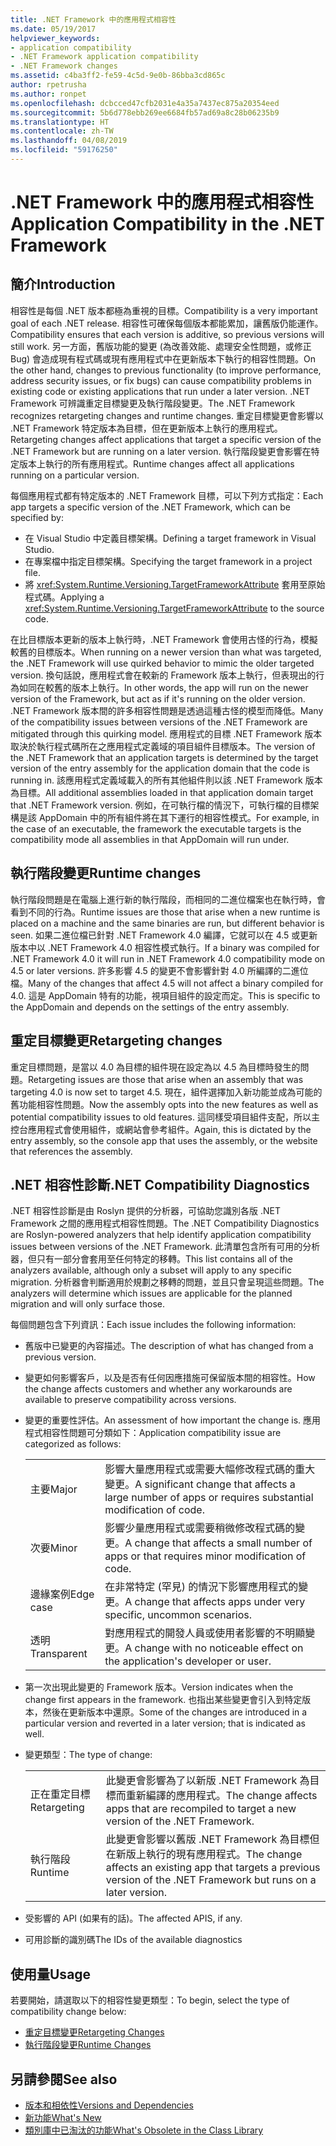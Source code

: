 ```yaml
---
title: .NET Framework 中的應用程式相容性
ms.date: 05/19/2017
helpviewer_keywords:
- application compatibility
- .NET Framework application compatibility
- .NET Framework changes
ms.assetid: c4ba3ff2-fe59-4c5d-9e0b-86bba3cd865c
author: rpetrusha
ms.author: ronpet
ms.openlocfilehash: dcbcced47cfb2031e4a35a7437ec875a20354eed
ms.sourcegitcommit: 5b6d778ebb269ee6684fb57ad69a8c28b06235b9
ms.translationtype: HT
ms.contentlocale: zh-TW
ms.lasthandoff: 04/08/2019
ms.locfileid: "59176250"
---
```

# <a name="application-compatibility-in-the-net-framework"></a><span data-ttu-id="ef61f-102">.NET Framework 中的應用程式相容性</span><span class="sxs-lookup"><span data-stu-id="ef61f-102">Application Compatibility in the .NET Framework</span></span>

## <a name="introduction"></a><span data-ttu-id="ef61f-103">簡介</span><span class="sxs-lookup"><span data-stu-id="ef61f-103">Introduction</span></span>
<span data-ttu-id="ef61f-104">相容性是每個 .NET 版本都極為重視的目標。</span><span class="sxs-lookup"><span data-stu-id="ef61f-104">Compatibility is a very important goal of each .NET release.</span></span> <span data-ttu-id="ef61f-105">相容性可確保每個版本都能累加，讓舊版仍能運作。</span><span class="sxs-lookup"><span data-stu-id="ef61f-105">Compatibility ensures that each version is additive, so previous versions will still work.</span></span> <span data-ttu-id="ef61f-106">另一方面，舊版功能的變更 (為改善效能、處理安全性問題，或修正 Bug) 會造成現有程式碼或現有應用程式中在更新版本下執行的相容性問題。</span><span class="sxs-lookup"><span data-stu-id="ef61f-106">On the other hand, changes to previous functionality (to improve performance, address security issues, or fix bugs) can cause compatibility problems in existing code or existing applications that run under a later version.</span></span> <span data-ttu-id="ef61f-107">.NET Framework 可辨識重定目標變更及執行階段變更。</span><span class="sxs-lookup"><span data-stu-id="ef61f-107">The .NET Framework recognizes retargeting changes and runtime changes.</span></span> <span data-ttu-id="ef61f-108">重定目標變更會影響以 .NET Framework 特定版本為目標，但在更新版本上執行的應用程式。</span><span class="sxs-lookup"><span data-stu-id="ef61f-108">Retargeting changes affect applications that target a specific version of the .NET Framework but are running on a later version.</span></span> <span data-ttu-id="ef61f-109">執行階段變更會影響在特定版本上執行的所有應用程式。</span><span class="sxs-lookup"><span data-stu-id="ef61f-109">Runtime changes affect all applications running on a particular version.</span></span>

<span data-ttu-id="ef61f-110">每個應用程式都有特定版本的 .NET Framework 目標，可以下列方式指定：</span><span class="sxs-lookup"><span data-stu-id="ef61f-110">Each app targets a specific version of the .NET Framework, which can be specified by:</span></span>

* <span data-ttu-id="ef61f-111">在 Visual Studio 中定義目標架構。</span><span class="sxs-lookup"><span data-stu-id="ef61f-111">Defining a target framework in Visual Studio.</span></span>
* <span data-ttu-id="ef61f-112">在專案檔中指定目標架構。</span><span class="sxs-lookup"><span data-stu-id="ef61f-112">Specifying the target framework in a project file.</span></span>
* <span data-ttu-id="ef61f-113">將 <xref:System.Runtime.Versioning.TargetFrameworkAttribute> 套用至原始程式碼。</span><span class="sxs-lookup"><span data-stu-id="ef61f-113">Applying a <xref:System.Runtime.Versioning.TargetFrameworkAttribute> to the source code.</span></span>

<span data-ttu-id="ef61f-114">在比目標版本更新的版本上執行時，.NET Framework 會使用古怪的行為，模擬較舊的目標版本。</span><span class="sxs-lookup"><span data-stu-id="ef61f-114">When running on a newer version than what was targeted, the .NET Framework will use quirked behavior to mimic the older targeted version.</span></span> <span data-ttu-id="ef61f-115">換句話說，應用程式會在較新的 Framework 版本上執行，但表現出的行為如同在較舊的版本上執行。</span><span class="sxs-lookup"><span data-stu-id="ef61f-115">In other words, the app will run on the newer version of the Framework, but act as if it's running on the older version.</span></span> <span data-ttu-id="ef61f-116">.NET Framework 版本間的許多相容性問題是透過這種古怪的模型而降低。</span><span class="sxs-lookup"><span data-stu-id="ef61f-116">Many of the compatibility issues between versions of the .NET Framework are mitigated through this quirking model.</span></span> <span data-ttu-id="ef61f-117">應用程式的目標 .NET Framework 版本取決於執行程式碼所在之應用程式定義域的項目組件目標版本。</span><span class="sxs-lookup"><span data-stu-id="ef61f-117">The version of the .NET Framework that an application targets is determined by the target version of the entry assembly for the application domain that the code is running in.</span></span> <span data-ttu-id="ef61f-118">該應用程式定義域載入的所有其他組件則以該 .NET Framework 版本為目標。</span><span class="sxs-lookup"><span data-stu-id="ef61f-118">All additional assemblies loaded in that application domain target that .NET Framework version.</span></span> <span data-ttu-id="ef61f-119">例如，在可執行檔的情況下，可執行檔的目標架構是該 AppDomain 中的所有組件將在其下運行的相容性模式。</span><span class="sxs-lookup"><span data-stu-id="ef61f-119">For example, in the case of an executable, the framework the executable targets is the compatibility mode all assemblies in that AppDomain will run under.</span></span>

## <a name="runtime-changes"></a><span data-ttu-id="ef61f-120">執行階段變更</span><span class="sxs-lookup"><span data-stu-id="ef61f-120">Runtime changes</span></span>

<span data-ttu-id="ef61f-121">執行階段問題是在電腦上進行新的執行階段，而相同的二進位檔案也在執行時，會看到不同的行為。</span><span class="sxs-lookup"><span data-stu-id="ef61f-121">Runtime issues are those that arise when a new runtime is placed on a machine and the same binaries are run, but different behavior is seen.</span></span> <span data-ttu-id="ef61f-122">如果二進位檔已針對 .NET Framework 4.0 編譯，它就可以在 4.5 或更新版本中以 .NET Framework 4.0 相容性模式執行。</span><span class="sxs-lookup"><span data-stu-id="ef61f-122">If a binary was compiled for .NET Framework 4.0 it will run in .NET Framework 4.0 compatibility mode on 4.5 or later versions.</span></span> <span data-ttu-id="ef61f-123">許多影響 4.5 的變更不會影響針對 4.0 所編譯的二進位檔。</span><span class="sxs-lookup"><span data-stu-id="ef61f-123">Many of the changes that affect 4.5 will not affect a binary compiled for 4.0.</span></span> <span data-ttu-id="ef61f-124">這是 AppDomain 特有的功能，視項目組件的設定而定。</span><span class="sxs-lookup"><span data-stu-id="ef61f-124">This is specific to the AppDomain and depends on the settings of the entry assembly.</span></span>

## <a name="retargeting-changes"></a><span data-ttu-id="ef61f-125">重定目標變更</span><span class="sxs-lookup"><span data-stu-id="ef61f-125">Retargeting changes</span></span>

<span data-ttu-id="ef61f-126">重定目標問題，是當以 4.0 為目標的組件現在設定為以 4.5 為目標時發生的問題。</span><span class="sxs-lookup"><span data-stu-id="ef61f-126">Retargeting issues are those that arise when an assembly that was targeting 4.0 is now set to target 4.5.</span></span> <span data-ttu-id="ef61f-127">現在，組件選擇加入新功能並成為可能的舊功能相容性問題。</span><span class="sxs-lookup"><span data-stu-id="ef61f-127">Now the assembly opts into the new features as well as potential compatibility issues to old features.</span></span> <span data-ttu-id="ef61f-128">這同樣受項目組件支配，所以主控台應用程式會使用組件，或網站會參考組件。</span><span class="sxs-lookup"><span data-stu-id="ef61f-128">Again, this is dictated by the entry assembly, so the console app that uses the assembly, or the website that references the assembly.</span></span>

## <a name="net-compatibility-diagnostics"></a><span data-ttu-id="ef61f-129">.NET 相容性診斷</span><span class="sxs-lookup"><span data-stu-id="ef61f-129">.NET Compatibility Diagnostics</span></span>

<span data-ttu-id="ef61f-130">.NET 相容性診斷是由 Roslyn 提供的分析器，可協助您識別各版 .NET Framework 之間的應用程式相容性問題。</span><span class="sxs-lookup"><span data-stu-id="ef61f-130">The .NET Compatibility Diagnostics are Roslyn-powered analyzers that help identify application compatibility issues between versions of the .NET Framework.</span></span> <span data-ttu-id="ef61f-131">此清單包含所有可用的分析器，但只有一部分會套用至任何特定的移轉。</span><span class="sxs-lookup"><span data-stu-id="ef61f-131">This list contains all of the analyzers available, although only a subset will apply to any specific migration.</span></span> <span data-ttu-id="ef61f-132">分析器會判斷適用於規劃之移轉的問題，並且只會呈現這些問題。</span><span class="sxs-lookup"><span data-stu-id="ef61f-132">The analyzers will determine which issues are applicable for the planned migration and will only surface those.</span></span>

<span data-ttu-id="ef61f-133">每個問題包含下列資訊：</span><span class="sxs-lookup"><span data-stu-id="ef61f-133">Each issue includes the following information:</span></span>

-   <span data-ttu-id="ef61f-134">舊版中已變更的內容描述。</span><span class="sxs-lookup"><span data-stu-id="ef61f-134">The description of what has changed from a previous version.</span></span>

-   <span data-ttu-id="ef61f-135">變更如何影響客戶，以及是否有任何因應措施可保留版本間的相容性。</span><span class="sxs-lookup"><span data-stu-id="ef61f-135">How the change affects customers and whether any workarounds are available to preserve compatibility across versions.</span></span>

-   <span data-ttu-id="ef61f-136">變更的重要性評估。</span><span class="sxs-lookup"><span data-stu-id="ef61f-136">An assessment of how important the change is.</span></span> <span data-ttu-id="ef61f-137">應用程式相容性問題可分類如下：</span><span class="sxs-lookup"><span data-stu-id="ef61f-137">Application compatibility issue are categorized as follows:</span></span>

    |   |   |
    |---|---|
    |<span data-ttu-id="ef61f-138">主要</span><span class="sxs-lookup"><span data-stu-id="ef61f-138">Major</span></span>|<span data-ttu-id="ef61f-139">影響大量應用程式或需要大幅修改程式碼的重大變更。</span><span class="sxs-lookup"><span data-stu-id="ef61f-139">A significant change that affects a large number of apps or requires substantial modification of code.</span></span>|
    |<span data-ttu-id="ef61f-140">次要</span><span class="sxs-lookup"><span data-stu-id="ef61f-140">Minor</span></span>|<span data-ttu-id="ef61f-141">影響少量應用程式或需要稍微修改程式碼的變更。</span><span class="sxs-lookup"><span data-stu-id="ef61f-141">A change that affects a small number of apps or that requires minor modification of code.</span></span>|
    |<span data-ttu-id="ef61f-142">邊緣案例</span><span class="sxs-lookup"><span data-stu-id="ef61f-142">Edge case</span></span>|<span data-ttu-id="ef61f-143">在非常特定 (罕見) 的情況下影響應用程式的變更。</span><span class="sxs-lookup"><span data-stu-id="ef61f-143">A change that affects apps under very specific, uncommon scenarios.</span></span>|
    |<span data-ttu-id="ef61f-144">透明</span><span class="sxs-lookup"><span data-stu-id="ef61f-144">Transparent</span></span>|<span data-ttu-id="ef61f-145">對應用程式的開發人員或使用者影響的不明顯變更。</span><span class="sxs-lookup"><span data-stu-id="ef61f-145">A change with no noticeable effect on the application's developer or user.</span></span>|

-   <span data-ttu-id="ef61f-146">第一次出現此變更的 Framework 版本。</span><span class="sxs-lookup"><span data-stu-id="ef61f-146">Version indicates when the change first appears in the framework.</span></span> <span data-ttu-id="ef61f-147">也指出某些變更會引入到特定版本，然後在更新版本中還原。</span><span class="sxs-lookup"><span data-stu-id="ef61f-147">Some of the changes are introduced in a particular version and reverted in a later version; that is indicated as well.</span></span>

-   <span data-ttu-id="ef61f-148">變更類型：</span><span class="sxs-lookup"><span data-stu-id="ef61f-148">The type of change:</span></span>

    |   |   |
    |---|---|
    |<span data-ttu-id="ef61f-149">正在重定目標</span><span class="sxs-lookup"><span data-stu-id="ef61f-149">Retargeting</span></span>|<span data-ttu-id="ef61f-150">此變更會影響為了以新版 .NET Framework 為目標而重新編譯的應用程式。</span><span class="sxs-lookup"><span data-stu-id="ef61f-150">The change affects apps that are recompiled to target a new version of the .NET Framework.</span></span>|
    |<span data-ttu-id="ef61f-151">執行階段</span><span class="sxs-lookup"><span data-stu-id="ef61f-151">Runtime</span></span>|<span data-ttu-id="ef61f-152">此變更會影響以舊版 .NET Framework 為目標但在新版上執行的現有應用程式。</span><span class="sxs-lookup"><span data-stu-id="ef61f-152">The change affects an existing app that targets a previous version of the .NET Framework but runs on a later version.</span></span>|

-   <span data-ttu-id="ef61f-153">受影響的 API (如果有的話)。</span><span class="sxs-lookup"><span data-stu-id="ef61f-153">The affected APIS, if any.</span></span>

-   <span data-ttu-id="ef61f-154">可用診斷的識別碼</span><span class="sxs-lookup"><span data-stu-id="ef61f-154">The IDs of the available diagnostics</span></span>

## <a name="usage"></a><span data-ttu-id="ef61f-155">使用量</span><span class="sxs-lookup"><span data-stu-id="ef61f-155">Usage</span></span>
<span data-ttu-id="ef61f-156">若要開始，請選取以下的相容性變更類型：</span><span class="sxs-lookup"><span data-stu-id="ef61f-156">To begin, select the type of compatibility change below:</span></span>

* [<span data-ttu-id="ef61f-157">重定目標變更</span><span class="sxs-lookup"><span data-stu-id="ef61f-157">Retargeting Changes</span></span>](./retargeting/index.md)
* [<span data-ttu-id="ef61f-158">執行階段變更</span><span class="sxs-lookup"><span data-stu-id="ef61f-158">Runtime Changes</span></span>](./runtime/index.md)

## <a name="see-also"></a><span data-ttu-id="ef61f-159">另請參閱</span><span class="sxs-lookup"><span data-stu-id="ef61f-159">See also</span></span>

- [<span data-ttu-id="ef61f-160">版本和相依性</span><span class="sxs-lookup"><span data-stu-id="ef61f-160">Versions and Dependencies</span></span>](../../../docs/framework/migration-guide/versions-and-dependencies.md)
- [<span data-ttu-id="ef61f-161">新功能</span><span class="sxs-lookup"><span data-stu-id="ef61f-161">What's New</span></span>](../../../docs/framework/whats-new/index.md)
- [<span data-ttu-id="ef61f-162">類別庫中已淘汰的功能</span><span class="sxs-lookup"><span data-stu-id="ef61f-162">What's Obsolete in the Class Library</span></span>](../../../docs/framework/whats-new/whats-obsolete.md)
